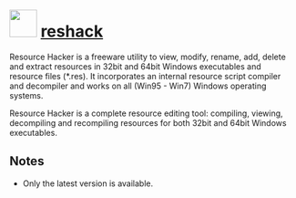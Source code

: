 ﻿# <img src="https://cdn.jsdelivr.net/gh/chocolatey/chocolatey-coreteampackages@da1a06bf2e600442203ca66680b1d1539002b813/icons/reshack.png" width="48" height="48"/> [reshack](https://chocolatey.org/packages/reshack)


Resource Hacker is a freeware utility to view, modify, rename, add, delete and extract resources in 32bit and 64bit Windows executables and resource files (*.res). It incorporates an internal resource script compiler and decompiler and works on all (Win95 - Win7) Windows operating systems.

Resource Hacker is a complete resource editing tool: compiling, viewing, decompiling and recompiling resources for both 32bit and 64bit Windows executables.

## Notes

- Only the latest version is available.

